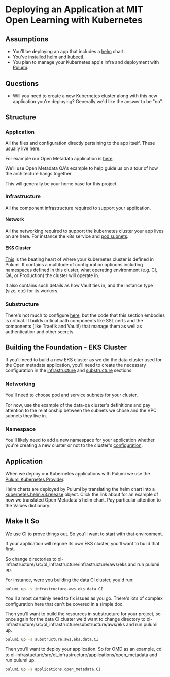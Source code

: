 # Deploying an Application at MIT Open Learning with Kubernetes

## Assumptions

- You'll be deploying an app that includes a
[helm](https://github.com/helm/helm) chart.
- You've installed [helm](https://github.com/helm/helm#install) and [kubectl](https://kubernetes.io/docs/tasks/tools/install-kubectl/).
- You plan to manage your Kubernetes app's infra and deployment with
[Pulumi](https://www.pulumi.com/).

## Questions

- Will you need to create a new Kubernetes cluster along with this new
application you're deploying? Generally we'd like the answer to be "no".

## Structure

### Application

All the files and configuration directly pertaining to the app itself. These
usually live
[here](https://github.com/mitodl/ol-infrastructure/tree/main/src/ol_infrastructure/applications).

For example our Open Metadata application is
[here](https://github.com/mitodl/ol-infrastructure/tree/main/src/ol_infrastructure/applications/open_metadata).

We'll use Open Metadata QA's example to help guide us on a tour of how the
architecture hangs together.

This will generally be your home base for this project.

### Infrastructure

All the component infrastructure required to support your application.

#### Network

All the networking required to support the kubernetes cluster your app lives on
are here. For instance the k8s service and [pod
subnets](https://github.com/mitodl/ol-infrastructure/blob/3321e8499509199ffd2002bd15ac255e6ce3e2c2/src/ol_infrastructure/infrastructure/aws/network/Pulumi.infrastructure.aws.network.QA.yaml#L17).

#### EKS Cluster

[This](https://github.com/mitodl/ol-infrastructure/blob/main/src/ol_infrastructure/infrastructure/aws/eks/Pulumi.infrastructure.aws.eks.data.QA.yaml) is the beating heart of where your kubernetes cluster is defined in Pulumi.
It contains a multitude of configuration optioons including namespaces defined
in this cluster, what operating environment (e.g. CI, QA, or Production) the
cluster will operate in.

It also contains such details as how Vault ties in, and the instance type (size,
etc) for its workers.

### Substructure

There's not much to configure
[here](https://github.com/mitodl/ol-infrastructure/blob/main/src/ol_infrastructure/substructure/aws/eks/Pulumi.substructure.aws.eks.data.QA.yaml), but the code that this section embodies is
critical. It builds critical path components like SSL certs and the components
(like Traefik and Vault!) that manage them as well as authentication and other
secrets.

## Building the Foundation - EKS Cluster

If you'll need to build a new EKS cluster as we did the data cluster used for
the Open metadata application, you'll need to create the necessary configuration
in the [infrastructure](#infrastructure) and [substructure](#substructure)
sections.

### Networking

You'll need to choose pod and service subnets for your cluster. 

For now, use the example of the data-qa
cluster's definitions and pay attention to the relationship between the subnets
we chose and the VPC subnets they live in.

### Namespace

You'll likely need to add a new namespace for your application whether you're
creating a new cluster or not to the cluster's
[configuration](https://github.com/mitodl/ol-infrastructure/blob/main/src/ol_infrastructure/infrastructure/aws/eks/Pulumi.infrastructure.aws.eks.data.CI.yaml).

## Application

When we deploy our Kubernetes applications with Pulumi we use the [Pulumi
Kubernetes Provider](https://github.com/pulumi/pulumi-kubernetes).

Helm charts are deployed by Pulumi by translating the helm chart into a
[kubernetes.helm.v3.release](https://github.com/mitodl/ol-infrastructure/blob/3321e8499509199ffd2002bd15ac255e6ce3e2c2/src/ol_infrastructure/applications/open_metadata/__main__.py#L295)
object. Click the link about for an example of how we translated Open Metadata's
helm chart. Pay particular attention to the Values dictionary.

## Make It So

We use CI to prove things out. So you'll want to start with that environment.

If your application will require its own EKS cluster, you'll want to build that
first.

So change directories to
ol-infrastructure/src/ol_infrastructure/infrastructure/aws/eks and run pulumi
up.

For instance, were you building the data CI cluster, you'd run:
```bash
pulumi up -s infrastructure.aws.eks.data.CI
```

You'll almost certainly need to fix issues as you go. There's lots of complex
configuration here that can't be covered in a simple doc.

Then you'll want to build the resources in substructure for your project, so
once again for the data CI cluster we'd want to change directory to
ol-infrastructure/src/ol_infrastructure/substructure/aws/eks and run pulumi up.

```bash
pulumi up -s substructure.aws.eks.data.CI
```

Then you'll want to deploy your application. So for OMD as an example, cd to
ol-infrastucture/src/ol_infrastructure/applications/open_metadata and run pulumi
up.

```bash
pulumi up -s applications.open_metadata.CI
```
